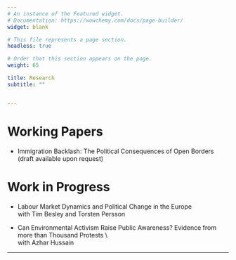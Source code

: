 ```yaml
---
# An instance of the Featured widget.
# Documentation: https://wowchemy.com/docs/page-builder/
widget: blank

# This file represents a page section.
headless: true

# Order that this section appears on the page.
weight: 65

title: Research
subtitle: ""


---
```

# Working Papers

* Immigration Backlash: The Political Consequences of Open Borders (draft available upon request)

# Work in Progress

* Labour Market Dynamics and Political Change in the Europe\
with Tim Besley and Torsten Persson

* Can Environmental Activism Raise Public Awareness? Evidence from more than Thousand
Protests \ <br>
with Azhar Hussain


---
